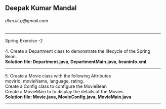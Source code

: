 <h2>Deepak Kumar Mandal</h2>
<h6>dkm.iit.g@gmail.com</h6>
<hr>
Spring Exercise -2<br><br>
4. Create a Department class to demonstrate the lifecycle of the Spring Bean.<br>
<b>Solution file:  Department.java, DepartmentMain.java, beaninfo.xml</b>
<hr>
5. Create a Movie class with the following Attributes<br>
      movirId, movieName, language, rating.<br>
   Create a Config class to configure the MovieBean<br>
   Create a MovieMain to to display the details of the Movies<br>
   <b>Solution file: Movie.java, MovieConfig.java, MovieMain.java</b>
<hr>
